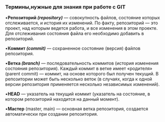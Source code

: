 ### Термины,нужные для знания при работе с GIT
•**Репозиторий *(repository)*** — совокупность файлов, состояние которых отслеживается, и история их изменений. По факту, репозиторий — это проект, над которым ведется работа, и все изменения в этом проекте. Для отслеживания состояния файла его необходимо добавить в репозиторий.

•**Коммит *(commit)*** — сохраненное состояние (версия) файлов репозитория.

•**Ветка *(branch)*** — последовательность коммитов (история изменения состояния репозитория). Каждый коммит в ветке имеет «родителя» (parent commit) — коммит, на основе которого был получен текущий. В репозитории может быть несколько веток (в случаях, когда к одной версии репозитория применяется несколько независимых изменений).

•**HEAD** — указатель на текущий коммит (указатель на состояние, в котором репозиторий находится на данный момент).

•**Мастер** (master, main) — основная ветка репозитория, создается автоматически при создании репозитория.
